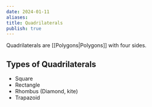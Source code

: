 ```yaml
---
date: 2024-01-11
aliases: 
title: Quadrilaterals
publish: true
---
```

Quadrilaterals are [[Polygons|Polygons]] with four sides.

## Types of Quadrilaterals
- Square
- Rectangle
- Rhombus (Diamond, kite)
- Trapazoid